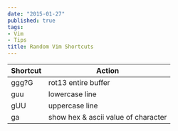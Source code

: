 ```yaml
---
date: "2015-01-27"
published: true
tags:
- Vim
- Tips
title: Random Vim Shortcuts
---
```


Shortcut | Action
--------|---------
ggg?G | rot13 entire buffer
guu | lowercase line
gUU | uppercase line
ga  | show hex & ascii value of character

